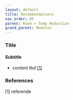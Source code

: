 ```yaml
---
layout: default
title: Recommendations
nav_order: 05
parent: Room > Temp Reduction
grand_parent: Modules
---
```


### Title
#### Subtitle
- content tbd <a href="#referencename">[1]</a>

### References
<a id="referencename">[1]</a> referende <br>
